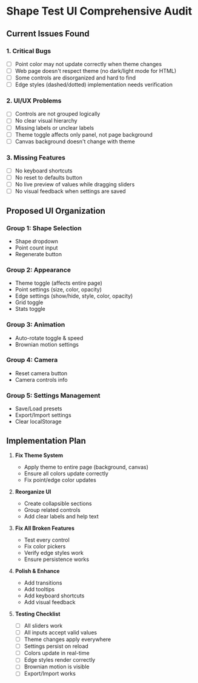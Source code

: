 # Shape Test UI Comprehensive Audit

## Current Issues Found

### 1. Critical Bugs
- [ ] Point color may not update correctly when theme changes
- [ ] Web page doesn't respect theme (no dark/light mode for HTML)
- [ ] Some controls are disorganized and hard to find
- [ ] Edge styles (dashed/dotted) implementation needs verification

### 2. UI/UX Problems
- [ ] Controls are not grouped logically
- [ ] No clear visual hierarchy
- [ ] Missing labels or unclear labels
- [ ] Theme toggle affects only panel, not page background
- [ ] Canvas background doesn't change with theme

### 3. Missing Features
- [ ] No keyboard shortcuts
- [ ] No reset to defaults button
- [ ] No live preview of values while dragging sliders
- [ ] No visual feedback when settings are saved

## Proposed UI Organization

### Group 1: Shape Selection
- Shape dropdown
- Point count input
- Regenerate button

### Group 2: Appearance
- Theme toggle (affects entire page)
- Point settings (size, color, opacity)
- Edge settings (show/hide, style, color, opacity)
- Grid toggle
- Stats toggle

### Group 3: Animation
- Auto-rotate toggle & speed
- Brownian motion settings

### Group 4: Camera
- Reset camera button
- Camera controls info

### Group 5: Settings Management
- Save/Load presets
- Export/Import settings
- Clear localStorage

## Implementation Plan

1. **Fix Theme System**
   - Apply theme to entire page (background, canvas)
   - Ensure all colors update correctly
   - Fix point/edge color updates

2. **Reorganize UI**
   - Create collapsible sections
   - Group related controls
   - Add clear labels and help text

3. **Fix All Broken Features**
   - Test every control
   - Fix color pickers
   - Verify edge styles work
   - Ensure persistence works

4. **Polish & Enhance**
   - Add transitions
   - Add tooltips
   - Add keyboard shortcuts
   - Add visual feedback

5. **Testing Checklist**
   - [ ] All sliders work
   - [ ] All inputs accept valid values
   - [ ] Theme changes apply everywhere
   - [ ] Settings persist on reload
   - [ ] Colors update in real-time
   - [ ] Edge styles render correctly
   - [ ] Brownian motion is visible
   - [ ] Export/Import works